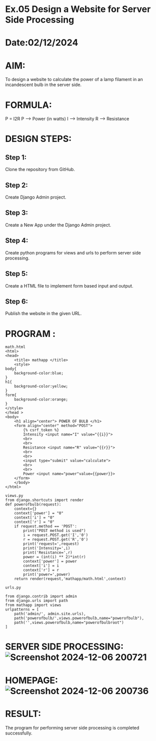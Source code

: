 # Ex.05 Design a Website for Server Side Processing
# Date:02/12/2024
# AIM:
To design a website to calculate the power of a lamp filament in an incandescent bulb in the server side.

# FORMULA:
P = I2R
P --> Power (in watts)
 I --> Intensity
 R --> Resistance

# DESIGN STEPS:
## Step 1:
Clone the repository from GitHub.

## Step 2:
Create Django Admin project.

## Step 3:
Create a New App under the Django Admin project.

## Step 4:
Create python programs for views and urls to perform server side processing.

## Step 5:
Create a HTML file to implement form based input and output.

## Step 6:
Publish the website in the given URL.

# PROGRAM :
```
math.html
<html>
<head>
    <title> mathapp </title>      
    <style>
body{
    background-color:blue;
}
h1{
    background-color:yellow;
}
form{
    background-color:orange;
}
</style>
</head >
<body>
    <h1 align="center"> POWER OF BULB </h1>
    <form align="center" method="POST">
        {% csrf_token %}
        Intensity <input name="I" value="{{i}}">
        <br>
        <br>
        Resistance <input name="R" value="{{r}}">
        <br>
        <br>
        <input type="submit" value="calculate">
        <br>
        <br>
        Power <input name="power"value={{power}}>
    </form>
    </body> 
</html>

views.py
from django.shortcuts import render 
def powerofbulb(request): 
    context={} 
    context['power'] = "0" 
    context['i'] = "0" 
    context['r'] = "0" 
    if request.method == 'POST': 
        print("POST method is used")
        i = request.POST.get('I','0')
        r = request.POST.get('R','0')
        print('request=',request) 
        print('Intensity=',i) 
        print('Resistance=',r) 
        power = (int(i) ** 2)*int(r) 
        context['power'] = power 
        context['i'] = i
        context['r'] = r
        print('power=',power) 
    return render(request,'mathapp/math.html',context)

urls.py

from django.contrib import admin 
from django.urls import path 
from mathapp import views 
urlpatterns = [ 
    path('admin/', admin.site.urls), 
    path('powerofbulb/',views.powerofbulb,name="powerofbulb"),
    path('',views.powerofbulb,name="powerofbulbroot")
]

```
# SERVER SIDE PROCESSING:![Screenshot 2024-12-06 200721](https://github.com/user-attachments/assets/00f89407-4d3a-418d-94b1-3cf232cfb3ad)


# HOMEPAGE:![Screenshot 2024-12-06 200736](https://github.com/user-attachments/assets/9db785ea-a2ed-47ea-ad17-e9ccbe58dda3)


# RESULT:
The program for performing server side processing is completed successfully.
